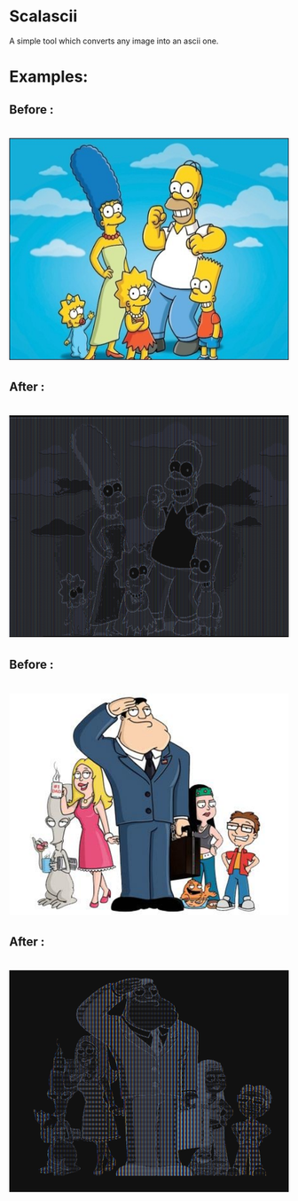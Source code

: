 # Scalascii
A simple tool which converts any image into an ascii one. 

# Examples:

## Before :
<h1 align='center'>
<img alt='First image before' height="400px" width="600px" src='./examples/example1_before.jpg'>
</h1>

## After :
<h1 align='center'>
<img alt='First image after' height="400px" width="600px" src='./examples/example1_after.png'>
</h1>


## Before :
<h1 align='center'>
<img alt='Second image before' height="400px" width="600px" src='./examples/example2_before.jpg'>
</h1>


## After :
<h1 align='center'>
<img alt='Second image after' height="400px" width="600px" src='./examples/example2_after.png'>
</h1>
